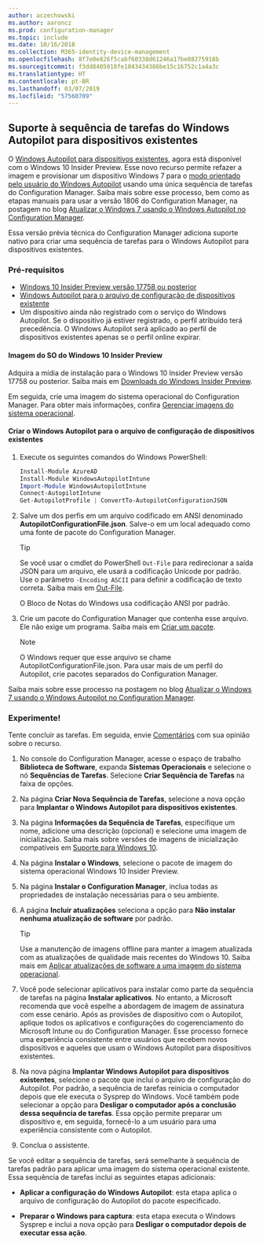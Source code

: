 ```yaml
---
author: aczechowski
ms.author: aaroncz
ms.prod: configuration-manager
ms.topic: include
ms.date: 10/16/2018
ms.collection: M365-identity-device-management
ms.openlocfilehash: 8f7e0e826f5cabf60338d61246a17be88275918b
ms.sourcegitcommit: f3dd8405018fe1043434386be15c16752c1a4a3c
ms.translationtype: HT
ms.contentlocale: pt-BR
ms.lasthandoff: 03/07/2019
ms.locfileid: "57560709"
---
```

## <a name="bkmk_autopilot"></a> Suporte à sequência de tarefas do Windows Autopilot para dispositivos existentes
<!--1358333-->

O [Windows Autopilot para dispositivos existentes](https://techcommunity.microsoft.com/t5/Windows-IT-Pro-Blog/New-Windows-Autopilot-capabilities-and-expanded-partner-support/ba-p/260430), agora está disponível com o Windows 10 Insider Preview. Esse novo recurso permite refazer a imagem e provisionar um dispositivo Windows 7 para o [modo orientado pelo usuário do Windows Autopilot](https://docs.microsoft.com/windows/deployment/windows-autopilot/user-driven) usando uma única sequência de tarefas do Configuration Manager. Saiba mais sobre esse processo, bem como as etapas manuais para usar a versão 1806 do Configuration Manager, na postagem no blog [Atualizar o Windows 7 usando o Windows Autopilot no Configuration Manager](https://techcommunity.microsoft.com/t5/Windows-IT-Pro-Blog/Upgrade-Windows-7-using-Windows-Autopilot-in-Configuration/ba-p/267747). 

Essa versão prévia técnica do Configuration Manager adiciona suporte nativo para criar uma sequência de tarefas para o Windows Autopilot para dispositivos existentes. 


### <a name="prerequisites"></a>Pré-requisitos

- [Windows 10 Insider Preview versão 17758 ou posterior](#bkmk_autopilot-image)  
- [Windows Autopilot para o arquivo de configuração de dispositivos existente](#bkmk_autopilot-json)  
- Um dispositivo ainda não registrado com o serviço do Windows Autopilot. Se o dispositivo já estiver registrado, o perfil atribuído terá precedência. O Windows Autopilot será aplicado ao perfil de dispositivos existentes apenas se o perfil online expirar.


#### <a name="bkmk_autopilot-image"></a> Imagem do SO do Windows 10 Insider Preview
Adquira a mídia de instalação para o Windows 10 Insider Preview versão 17758 ou posterior. Saiba mais em [Downloads do Windows Insider Preview](https://www.microsoft.com/software-download/windowsinsiderpreviewadvanced).  

Em seguida, crie uma imagem do sistema operacional do Configuration Manager. Para obter mais informações, confira [Gerenciar imagens do sistema operacional](/sccm/osd/get-started/manage-operating-system-images).

#### <a name="bkmk_autopilot-json"></a> Criar o Windows Autopilot para o arquivo de configuração de dispositivos existentes
1. Execute os seguintes comandos do Windows PowerShell:  

    ``` PowerShell  
    Install-Module AzureAD
    Install-Module WindowsAutopilotIntune 
    Import-Module WindowsAutopilotIntune 
    Connect-AutopilotIntune 
    Get-AutopilotProfile | ConvertTo-AutopilotConfigurationJSON 
    ```  

2. Salve um dos perfis em um arquivo codificado em ANSI denominado **AutopilotConfigurationFile.json**. Salve-o em um local adequado como uma fonte de pacote do Configuration Manager.  

    > [!Tip]  
    > Se você usar o cmdlet do PowerShell `Out-File` ​​para redirecionar a saída JSON para um arquivo, ele usará a codificação Unicode por padrão. Use o parâmetro `-Encoding ASCII` para definir a codificação de texto correta. Saiba mais em [Out-File](https://docs.microsoft.com/powershell/module/microsoft.powershell.utility/out-file?view=powershell-6#optional-parameters).  
    > 
    > O Bloco de Notas do Windows usa codificação ANSI por padrão.  

3. Crie um pacote do Configuration Manager que contenha esse arquivo. Ele não exige um programa. Saiba mais em [Criar um pacote](/sccm/apps/deploy-use/packages-and-programs#create-a-package-and-program).  

    > [!NOTE]  
    > O Windows requer que esse arquivo se chame AutopilotConfigurationFile.json. Para usar mais de um perfil do Autopilot, crie pacotes separados do Configuration Manager.  

Saiba mais sobre esse processo na postagem no blog [Atualizar o Windows 7 usando o Windows Autopilot no Configuration Manager](https://techcommunity.microsoft.com/t5/Windows-IT-Pro-Blog/Upgrade-Windows-7-using-Windows-Autopilot-in-Configuration/ba-p/267747).


### <a name="try-it-out"></a>Experimente!

Tente concluir as tarefas. Em seguida, envie [Comentários](/sccm/core/understand/find-help#product-feedback) com sua opinião sobre o recurso.

1. No console do Configuration Manager, acesse o espaço de trabalho **Biblioteca de Software**, expanda **Sistemas Operacionais** e selecione o nó **Sequências de Tarefas**. Selecione **Criar Sequência de Tarefas** na faixa de opções.  

2. Na página **Criar Nova Sequência de Tarefas**, selecione a nova opção para **Implantar o Windows Autopilot para dispositivos existentes**.  

3. Na página **Informações da Sequência de Tarefas**, especifique um nome, adicione uma descrição (opcional) e selecione uma imagem de inicialização. Saiba mais sobre versões de imagens de inicialização compatíveis em [Suporte para Windows 10](/sccm/core/plan-design/configs/support-for-windows-10#windows-10-adk).  

4. Na página **Instalar o Windows**, selecione o pacote de imagem do sistema operacional Windows 10 Insider Preview.  

5. Na página **Instalar o Configuration Manager**, inclua todas as propriedades de instalação necessárias para o seu ambiente.  

6. A página **Incluir atualizações** seleciona a opção para **Não instalar nenhuma atualização de software** por padrão.  

    > [!Tip]  
    > Use a manutenção de imagens offline para manter a imagem atualizada com as atualizações de qualidade mais recentes do Windows 10. Saiba mais em [Aplicar atualizações de software a uma imagem do sistema operacional](/sccm/osd/get-started/manage-operating-system-images#BKMK_OSImagesApplyUpdates).  

7. Você pode selecionar aplicativos para instalar como parte da sequência de tarefas na página **Instalar aplicativos**. No entanto, a Microsoft recomenda que você espelhe a abordagem de imagem de assinatura com esse cenário. Após as provisões de dispositivo com o Autopilot, aplique todos os aplicativos e configurações do cogerenciamento do Microsoft Intune ou do Configuration Manager. Esse processo fornece uma experiência consistente entre usuários que recebem novos dispositivos e aqueles que usam o Windows Autopilot para dispositivos existentes.  

8. Na nova página **Implantar Windows Autopilot para dispositivos existentes**, selecione o pacote que inclui o arquivo de configuração do Autopilot. Por padrão, a sequência de tarefas reinicia o computador depois que ele executa o Sysprep do Windows. Você também pode selecionar a opção para **Desligar o computador após a conclusão dessa sequência de tarefas**. Essa opção permite preparar um dispositivo e, em seguida, fornecê-lo a um usuário para uma experiência consistente com o Autopilot.  

9. Conclua o assistente.  

Se você editar a sequência de tarefas, será semelhante à sequência de tarefas padrão para aplicar uma imagem do sistema operacional existente. Essa sequência de tarefas inclui as seguintes etapas adicionais:  

- **Aplicar a configuração do Windows Autopilot**: esta etapa aplica o arquivo de configuração do Autopilot do pacote especificado.  

- **Preparar o Windows para captura**: esta etapa executa o Windows Sysprep e inclui a nova opção para **Desligar o computador depois de executar essa ação**.  


